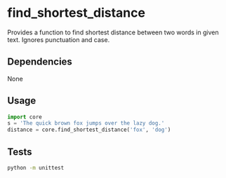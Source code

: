 
# find_shortest_distance
Provides a function to find shortest distance between two words in given text.
Ignores punctuation and case.

## Dependencies
None

## Usage
```python
import core
s = 'The quick brown fox jumps over the lazy dog.'
distance = core.find_shortest_distance('fox', 'dog')
```

## Tests
```bash
python -m unittest
```